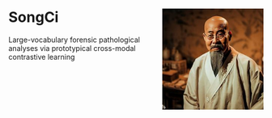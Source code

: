 SongCi <img src="docs/songci.jpg" width="200px" align="right" />
===========
Large-vocabulary forensic pathological analyses via prototypical cross-modal contrastive learning
